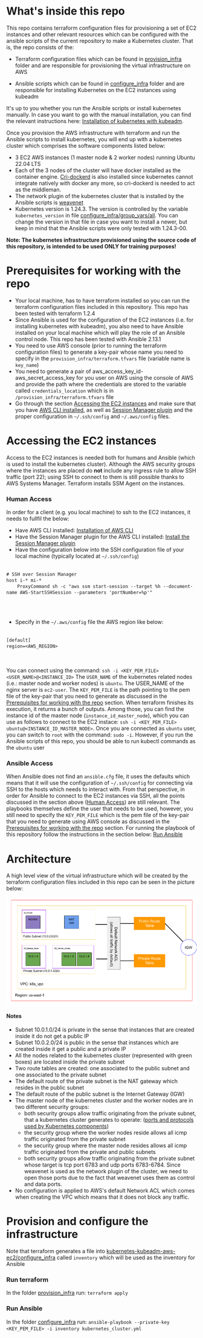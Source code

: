 # What's inside this repo

This repo contains terraform configuration files for provisioning a set of EC2 instances and other relevant resources which can be configured with the ansible scripts of the current repository to make a Kubernetes cluster. That is, the repo consists of the:

* Terraform configuration files which can be found in [provision_infra](/provision_infra/) folder and are responsible for provisioning the virtual infrastructure on AWS

* Ansible scripts which can be found in [configure_infra](/configure_infra/) folder and are responsible for installing Kubernetes on the EC2 instances using kubeadm

It's up to you whether you run the Ansible scripts or install kubernetes manually. In case you want to go with the manual installation, you can find the relevant instructions here: [Installation of kubernetes with kubeadm](assets/documents/install_k8s_with_kubeadm.md).

Once you provision the AWS infrastructure with terraform and run the Ansible scripts to install kubernetes, you will end up with a kubernetes cluster which comprises the software components listed below:

* 3 EC2 AWS instances (1 master node & 2 worker nodes) running Ubuntu 22.04 LTS
* Each of the 3 nodes of the cluster will have docker installed as the container engine.  [Cri-dockerd](https://github.com/Mirantis/cri-dockerd) is also installed since kubernetes cannot integrate natively with docker any more, so cri-dockerd is needed to act as the middleman.
* The network plugin of the kubernetes cluster that is installed by the Ansible scripts is [weavenet](https://www.weave.works/docs/net/latest/overview/)
* Kubernetes version is 1.24.3. The version is controlled by the variable ```kubernetes_version``` in file [configure_infra/group_vars/all](configure_infra/group_vars/all). You can change the version in that file in case you want to install a newer, but keep in mind that the Ansible scripts were only tested with 1.24.3-00.

**Note: The kubernetes infrastructure provisioned using the source code of this repository, is intended to be used ONLY for training purposes!**


# Prerequisites for working with the repo<a name="prerequisites"></a>

* Your local machine, has to have terraform installed so you can run the terraform configuration files included in this repository. This repo has been tested with terraform 1.2.4
* Since Ansible is used for the configuration of the EC2 instances (i.e. for installing kubernetes with kubeadm), you also need to have Ansible installed on your local machine which will play the role of an Ansible control node. This repo has been tested with Ansible 2.13.1
* You need to use AWS console (prior to running the terraform configuration files) to generate a key-pair whose name you need to specify in the ``provision_infra/terraform.tfvars`` file (variable name is ```key_name```)
* You need to generate a pair of aws_access_key_id-aws_secret_access_key for you user on AWS using the console of AWS and provide the path where the credentials are stored to the variable called ```credentials_location``` which is in ```/provision_infra/terraform.tfvars``` file
* Go through the section [Accessing the EC2 instances](#access_instances) and make sure that you have [AWS CLI installed](https://docs.aws.amazon.com/cli/latest/userguide/getting-started-install.html), as well as [Session Manager plugin](https://docs.aws.amazon.com/systems-manager/latest/userguide/session-manager-working-with-install-plugin.html) and the proper configuration in ```~/.ssh/config``` and ```~/.aws/config``` files. 

# Accessing the EC2 instances<a name="access_instances"></a>

Access to the EC2 instances is needed both for humans and Ansible (which is used to install the kubernetes cluster). Although the AWS security groups where the instances are placed do **not** include any ingress rule to allow SSH traffic (port 22); using SSH to connect to them is still possible thanks to AWS Systems Manager. Terraform installs SSM Agent on the instances. 

### Human Access<a name="human_access"></a>
In order for a client (e.g. you local machine) to ssh to the EC2 instances, it needs to fullfil the below:

* Have AWS CLI installed: [Installation of AWS CLI](https://docs.aws.amazon.com/cli/latest/userguide/getting-started-install.html)
* Have the Session Manager plugin for the AWS CLI installed: [Install the Session Manager plugin](https://docs.aws.amazon.com/systems-manager/latest/userguide/session-manager-working-with-install-plugin.html)
* Have the configuration below into the SSH configuration file of your local machine (typically located at ```~/.ssh/config```)
<br/><br/>
```shell
# SSH over Session Manager
host i-* mi-*
    ProxyCommand sh -c "aws ssm start-session --target %h --document-name AWS-StartSSHSession --parameters 'portNumber=%p'"
```
<br/><br/>
* Specify in the ```~/.aws/config``` file the AWS region like below:
<br/><br/>
```shell
[default]
region=<AWS_REGION>
```
<br/><br/>
You can connect using the command: ```ssh -i <KEY_PEM_FILE> <USER_NAME>@<INSTANCE_ID>```
The ```USER_NAME``` of the kubernetes related nodes (i.e.: master node and worker nodes) is ```ubuntu```. The USER_NAME of the nginx server is ```ec2-user```. The ```KEY_PEM_FILE``` is the path pointing to the pem file of the key-pair that you need to generate as discussed in the [Prerequisites for working with the repo](#prerequisites) section.
When terraform finishes its execution, it returns a bunch of outputs. Among those, you can find the instance id of the master node (```instance_id_master_node```), which you can use as follows to connect to the EC2 instace: ```ssh -i <KEY_PEM_FILE> ubuntu@<INSTANCE_ID_MASTER_NODE>```. Once you are connected as ```ubuntu``` user, you can switch to ```root``` with the command: ```sudo -i```. However, if you run the Ansible scripts of this repo, you should be able to run kubectl commands as the ```ubuntu``` user  


### Ansible Access
When Ansible does not find an ```ansible.cfg``` file, it uses the defaults which means that it will use the configuration of ```~/.ssh/config``` for connecting via SSH to the hosts which needs to interact with. From that perspective, in order for Ansible to connect to the EC2 instances via SSH, all the points discussed in the section above ([Human Access](#human_access)) are still relevant. The playbooks themselves define the user that needs to be used, however, you still need to specify the ```KEY_PEM_FILE``` which is the pem file of the key-pair that you need to generate using AWS console as discussed in the [Prerequisites for working with the repo](#prerequisites) section.
For running the playbook of this repository follow the instructions in the section below: [Run Ansible](#run_ansible)


# Architecture

A high level view of the virtual infrastructure which will be created by the terraform configuration files included in this repo can be seen in the picture below: 

 ![High Level Setup](/assets/images/high_level_view.png)

#### Notes
* Subnet 10.0.1.0/24 is private in the sense that instances that are created inside it do not get a public IP
* Subnet 10.0.2.0/24 is public in the sense that instances which are created inside it get a public and a private IP
* All the nodes related to the kubernetes cluster (represented with green boxes) are located inside the private subnet
* Two route tables are created: one associated to the public subnet and one associated to the private subnet
* The default route of the private subnet is the NAT gateway which resides in the public subnet 
* The default route of the public subnet is the Internet Gateway (IGW)
* The master node of the kubernetes cluster and the worker nodes are in two different security groups:
    * both security groups allow traffic originating from the private subnet, that a kubernetes cluster generates to operate: ([ports and protocols used by Kubernetes components](https://kubernetes.io/docs/reference/ports-and-protocols/))
    * the security group where the worker nodes reside allows all icmp traffic originated from the private subnet
    * the security group where the master node resides allows all icmp traffic originated from the private and public subnets
    * both security groups allow traffic originating from the private subnet whose target is tcp port 6783 and udp ports 6783-6784. Since weavenet is used as the network plugin of the cluster, we need to open those ports due to the fact that weavenet uses them as control and data ports.
* No configuration is applied to AWS's default Network ACL which comes when creating the VPC which means that it does not block any traffic.

# Provision and configure the infrastructure

Note that terraform generates a file into [kubernetes-kubeadm-aws-ec2/configure_infra](/configure_infra/) called ```inventory``` which will be used as the inventory for Ansible

### Run terraform
In the folder [provision_infra](/provision_infra/) run:
```terraform apply```

### Run Ansible<a name="run_ansible"></a>
In the folder [configure_infra](/configure_infra/) run:
```ansible-playbook --private-key <KEY_PEM_FILE> -i inventory kubernetes_cluster.yml```